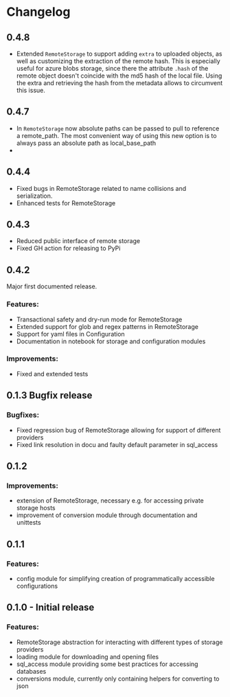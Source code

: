 # Changelog

## 0.4.8
- Extended `RemoteStorage` to support adding `extra` to uploaded objects, as well as
customizing the extraction of the remote hash. This is especially useful for azure blobs
storage, since there the attribute `.hash` of the remote object doesn't coincide
with the md5 hash of the local file. Using the extra and retrieving the hash from the
metadata allows to circumvent this issue.


## 0.4.7
 - In `RemoteStorage` now absolute paths can be passed to pull to reference a remote_path. The most convenient way of using this new option is to always pass an absolute path as local_base_path
- 

## 0.4.4
- Fixed bugs in RemoteStorage related to name collisions and serialization.
- Enhanced tests for RemoteStorage

## 0.4.3
- Reduced public interface of remote storage
- Fixed GH action for releasing to PyPi

## 0.4.2
Major first documented release.

### Features:
- Transactional safety and dry-run mode for RemoteStorage
- Extended support for glob and regex patterns in RemoteStorage
- Support for yaml files in Configuration
- Documentation in notebook for storage and configuration modules

### Improvements:
- Fixed and extended tests

## 0.1.3 Bugfix release

### Bugfixes:
- Fixed regression bug of RemoteStorage allowing for support of different providers
- Fixed link resolution in docu and faulty default parameter in sql_access

## 0.1.2

### Improvements:
- extension of RemoteStorage, necessary e.g. for accessing private storage hosts
- improvement of conversion module through documentation and unittests


## 0.1.1

### Features:
- config module for simplifying creation of programmatically accessible configurations


## 0.1.0 - Initial release

### Features:

- RemoteStorage abstraction for interacting with different types of storage providers
- loading module for downloading and opening files
- sql_access module providing some best practices for accessing databases
- conversions module, currently only containing helpers for converting to json

